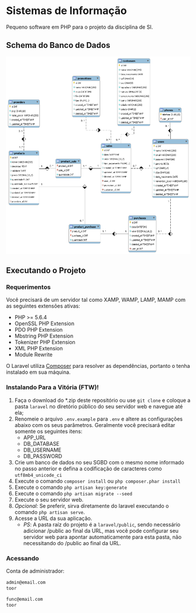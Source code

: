 # Sistemas de Informação

Pequeno software em PHP para o projeto da disciplina de SI.

## Schema do Banco de Dados

![Banco de Dados Bitesbar](/analysis/bitesbar_schema.png)

## Executando o Projeto

### Requerimentos

Você precisará de um servidor tal como XAMP, WAMP, LAMP, MAMP com as seguintes 
extensões ativas:

* PHP >= 5.6.4
* OpenSSL PHP Extension
* PDO PHP Extension
* Mbstring PHP Extension
* Tokenizer PHP Extension
* XML PHP Extension
* Module Rewrite

O Laravel utiliza [Composer](https://getcomposer.org/) para resolver as 
dependências, portanto o tenha instalado em sua máquina.

### Instalando Para a Vitória (FTW)!

1. Faça o download do *.zip deste repositório ou use `git clone` e coloque a 
pasta `laravel` no diretório público do seu servidor web e navegue até ela;
2. Renomeie o arquivo `.env.example` para `.env` e altere as configurações 
abaixo com os seus parâmetros. Geralmente você precisará editar somente os 
seguintes itens:
    - APP_URL
    - DB_DATABASE
    - DB_USERNAME
    - DB_PASSWORD
3. Crie um banco de dados no seu SGBD com o mesmo nome informado no passo 
anterior e defina a codificação de caracteres como `utf8mb4_unicode_ci`
4. Execute o comando `composer install` ou `php composer.phar install`
5. Execute o comando `php artisan key:generate`
6. Execute o comando `php artisan migrate --seed`
7. Execute o seu servidor web.
8. *Opcional:* Se preferir, sirva diretamente do laravel executando o comando 
`php artisan serve`.
9. Acesse a URL da sua aplicação.
    - *PS*: A pasta raíz do projeto é a `laravel/public`, sendo necessário 
    adicionar /public ao final da URL, mas você pode configurar seu servidor 
    web para apontar automaticamente para esta pasta, não necessitando do 
    /public ao final da URL.

### Acessando

Conta de administrador:

```
admin@email.com
toor
```

```
func@email.com
toor
```